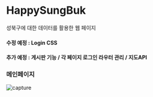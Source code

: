 # HappySungBuk

성북구에 대한 데이터를 활용한 웹 페이지


#### 수정 예정 : Login CSS
#### 추가 예정 : 게시판 기능 / 각 페이지 로그인 라우터 관리 / 지도API 

### 메인페이지
![capture](https://user-images.githubusercontent.com/29462979/85200493-dadee980-b332-11ea-88b0-c98110ea6850.png)
